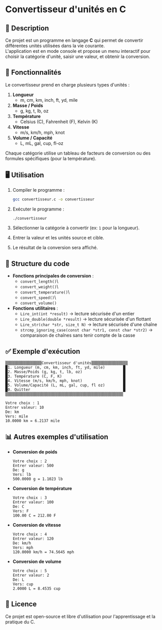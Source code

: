 # Convertisseur d'unités en C

## 📌 Description

Ce projet est un programme en langage **C** qui permet de convertir
différentes unités utilisées dans la vie courante.\
L'application est en mode console et propose un menu interactif pour
choisir la catégorie d'unité, saisir une valeur, et obtenir la
conversion.

## 🔧 Fonctionnalités

Le convertisseur prend en charge plusieurs types d'unités :

1.  **Longueur**
    -   m, cm, km, inch, ft, yd, mile
2.  **Masse / Poids**
    -   g, kg, t, lb, oz
3.  **Température**
    -   Celsius (C), Fahrenheit (F), Kelvin (K)
4.  **Vitesse**
    -   m/s, km/h, mph, knot
5.  **Volume / Capacité**
    -   L, mL, gal, cup, fl-oz

Chaque catégorie utilise un tableau de facteurs de conversion ou des
formules spécifiques (pour la température).

## 🖥️ Utilisation

1.  Compiler le programme :

    ``` bash
    gcc convertisseur.c -o convertisseur
    ```

2.  Exécuter le programme :

    ``` bash
    ./convertisseur
    ```

3.  Sélectionner la catégorie à convertir (ex: `1` pour la longueur).

4.  Entrer la valeur et les unités source et cible.

5.  Le résultat de la conversion sera affiché.

## 📂 Structure du code

-   **Fonctions principales de conversion** :
    -   `convert_length()`\
    -   `convert_weight()`\
    -   `convert_temperature()`\
    -   `convert_speed()`\
    -   `convert_volume()`
-   **Fonctions utilitaires** :
    -   `Lire_int(int *result)` → lecture sécurisée d'un entier
    -   `Lire_double(double *result)` → lecture sécurisée d'un flottant
    -   `Lire_str(char *str, size_t N)` → lecture sécurisée d'une chaîne
    -   `strcmp_ignoring_case(const char *str1, const char *str2)` →
        comparaison de chaînes sans tenir compte de la casse

## ✅ Exemple d'exécution

    ▒▒▒▒▒▒▒▒▒▒▒▒▒▒▒▒Convertisseur d'unités▒▒▒▒▒▒▒▒▒▒▒▒▒▒▒▒
    █1. Longueur (m, cm, km, inch, ft, yd, mile)        █
    █2. Masse/Poids (g, kg, t, lb, oz)                  █
    █3. Température (C, F, K)                           █
    █4. Vitesse (m/s, km/h, mph, knot)                  █
    █5. Volume/Capacité (L, mL, gal, cup, fl oz)        █
    █0. Quitter                                         █
    ▒▒▒▒▒▒▒▒▒▒▒▒▒▒▒▒▒▒▒▒▒▒▒▒▒▒▒▒▒▒▒▒▒▒▒▒▒▒▒▒▒▒▒▒▒▒▒▒▒▒▒▒

    Votre choix : 1
    Entrer valeur: 10
    De: km
    Vers: mile
    10.0000 km = 6.2137 mile

## 📊 Autres exemples d'utilisation

-   **Conversion de poids**

        Votre choix : 2
        Entrer valeur: 500
        De: g
        Vers: lb
        500.0000 g = 1.1023 lb

-   **Conversion de température**

        Votre choix : 3
        Entrer valeur: 100
        De: C
        Vers: F
        100.00 C = 212.00 F

-   **Conversion de vitesse**

        Votre choix : 4
        Entrer valeur: 120
        De: km/h
        Vers: mph
        120.0000 km/h = 74.5645 mph

-   **Conversion de volume**

        Votre choix : 5
        Entrer valeur: 2
        De: L
        Vers: cup
        2.0000 L = 8.4535 cup

## 📜 Licence

Ce projet est open-source et libre d'utilisation pour l'apprentissage et
la pratique du C.
